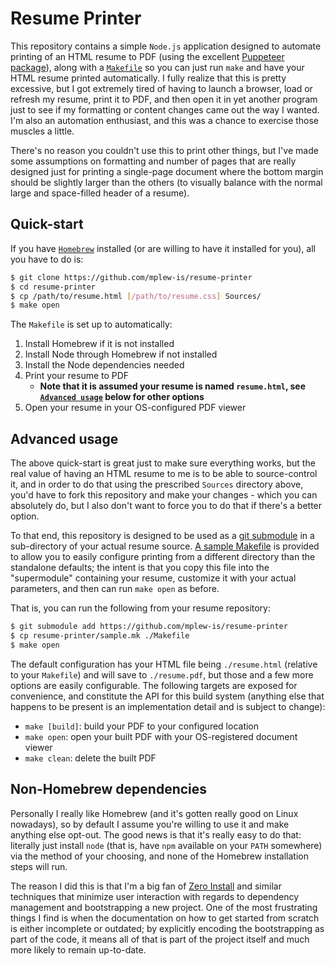 # Resume Printer #

This repository contains a simple `Node.js` application designed to automate printing of an HTML resume to PDF (using the excellent [Puppeteer package](https://github.com/puppeteer/puppeteer)), along with a [`Makefile`](Makefile) so you can just run `make` and have your HTML resume printed automatically. I fully realize that this is pretty excessive, but I got extremely tired of having to launch a browser, load or refresh my resume, print it to PDF, and then open it in yet another program just to see if my formatting or content changes came out the way I wanted. I'm also an automation enthusiast, and this was a chance to exercise those muscles a little.

There's no reason you couldn't use this to print other things, but I've made some assumptions on formatting and number of pages that are really designed just for printing a single-page document where the bottom margin should be slightly larger than the others (to visually balance with the normal large and space-filled header of a resume).


## Quick-start ##

If you have [`Homebrew`](https://brew.sh) installed (or are willing to have it installed for you), all you have to do is:

```sh
$ git clone https://github.com/mplew-is/resume-printer
$ cd resume-printer
$ cp /path/to/resume.html [/path/to/resume.css] Sources/
$ make open
```

The `Makefile` is set up to automatically:
1. Install Homebrew if it is not installed
2. Install Node through Homebrew if not installed
3. Install the Node dependencies needed
4. Print your resume to PDF
	- **Note that it is assumed your resume is named `resume.html`, see [`Advanced usage`](#advanced-usage) below for other options**
5. Open your resume in your OS-configured PDF viewer


## Advanced usage ##

The above quick-start is great just to make sure everything works, but the real value of having an HTML resume to me is to be able to source-control it, and in order to do that using the prescribed `Sources` directory above, you'd have to fork this repository and make your changes - which you can absolutely do, but I also don't want to force you to do that if there's a better option.

To that end, this repository is designed to be used as a [git submodule](https://git-scm.com/book/en/v2/Git-Tools-Submodules) in a sub-directory of your actual resume source. [A sample Makefile](sample.mk) is provided to allow you to easily configure printing from a different directory than the standalone defaults; the intent is that you copy this file into the "supermodule" containing your resume, customize it with your actual parameters, and then can run `make open` as before.

That is, you can run the following from your resume repository:
```sh
$ git submodule add https://github.com/mplew-is/resume-printer
$ cp resume-printer/sample.mk ./Makefile
$ make open
```

The default configuration has your HTML file being `./resume.html` (relative to your `Makefile`) and will save to `./resume.pdf`, but those and a few more options are easily configurable. The following targets are exposed for convenience, and constitute the API for this build system (anything else that happens to be present is an implementation detail and is subject to change):

- `make [build]`: build your PDF to your configured location
- `make open`: open your built PDF with your OS-registered document viewer
- `make clean`: delete the built PDF


## Non-Homebrew dependencies ##

Personally I really like Homebrew (and it's gotten really good on Linux nowadays), so by default I assume you're willing to use it and make anything else opt-out. The good news is that it's really easy to do that: literally just install `node` (that is, have `npm` available on your `PATH` somewhere) via the method of your choosing, and none of the Homebrew installation steps will run.

The reason I did this is that I'm a big fan of [Zero Install](https://en.wikipedia.org/wiki/Zero_Install) and similar techniques that minimize user interaction with regards to dependency management and bootstrapping a new project. One of the most frustrating things I find is when the documentation on how to get started from scratch is either incomplete or outdated; by explicitly encoding the bootstrapping as part of the code, it means all of that is part of the project itself and much more likely to remain up-to-date.
